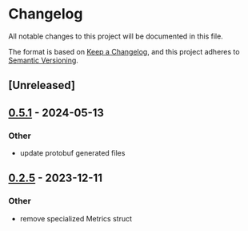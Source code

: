 # Changelog
All notable changes to this project will be documented in this file.

The format is based on [Keep a Changelog](https://keepachangelog.com/en/1.0.0/),
and this project adheres to [Semantic Versioning](https://semver.org/spec/v2.0.0.html).

## [Unreleased]

## [0.5.1](https://github.com/crabnebula-dev/devtools/compare/devtools-wire-format-v0.5.0...devtools-wire-format-v0.5.1) - 2024-05-13

### Other
- update protobuf generated files

## [0.2.5](https://github.com/crabnebula-dev/devtools/compare/devtools-wire-format-v0.2.4...devtools-wire-format-v0.2.5) - 2023-12-11

### Other
- remove specialized Metrics struct
